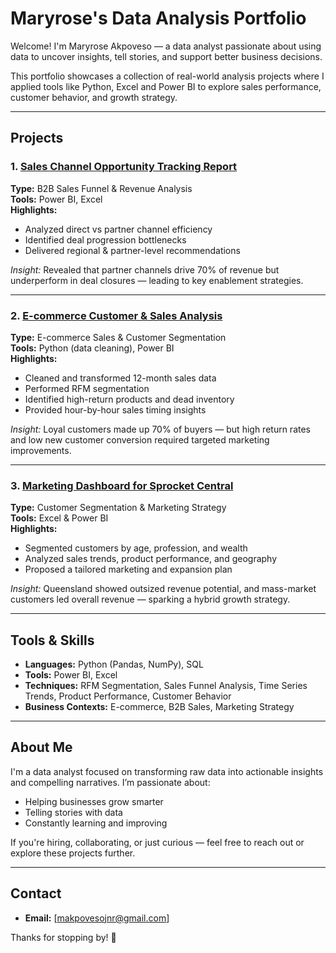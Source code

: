 # Maryrose's Data Analysis Portfolio

Welcome! I'm Maryrose Akpoveso — a data analyst passionate about using data to uncover insights, tell stories, and support better business decisions.

This portfolio showcases a collection of real-world analysis projects where I applied tools like Python, Excel and Power BI to explore sales performance, customer behavior, and growth strategy.

---

## Projects

### 1. [Sales Channel Opportunity Tracking Report]([https://github.com/yourusername/sales-channel-opportunity-report](https://makpovesojnr.github.io/Opportunity-Tracking/))

**Type:** B2B Sales Funnel & Revenue Analysis  
**Tools:** Power BI, Excel  
**Highlights:**  
- Analyzed direct vs partner channel efficiency  
- Identified deal progression bottlenecks  
- Delivered regional & partner-level recommendations

*Insight:* Revealed that partner channels drive 70% of revenue but underperform in deal closures — leading to key enablement strategies.

---

### 2. [E-commerce Customer & Sales Analysis]([https://github.com/yourusername/ecommerce-customer-sales-analysis](https://makpovesojnr.github.io/Ecommerce-Customer-Sales-Analysis/))

**Type:** E-commerce Sales & Customer Segmentation  
**Tools:** Python (data cleaning), Power BI  
**Highlights:**  
- Cleaned and transformed 12-month sales data  
- Performed RFM segmentation  
- Identified high-return products and dead inventory  
- Provided hour-by-hour sales timing insights

*Insight:* Loyal customers made up 70% of buyers — but high return rates and low new customer conversion required targeted marketing improvements.

---

### 3. [Marketing Dashboard for Sprocket Central]([https://github.com/yourusername/sprocket-central-customer-analysis](https://makpovesojnr.github.io/Sprocket-Central-Customer-Analysis/))

**Type:** Customer Segmentation & Marketing Strategy  
**Tools:** Excel & Power BI  
**Highlights:**  
- Segmented customers by age, profession, and wealth  
- Analyzed sales trends, product performance, and geography  
- Proposed a tailored marketing and expansion plan

*Insight:* Queensland showed outsized revenue potential, and mass-market customers led overall revenue — sparking a hybrid growth strategy.

---

## Tools & Skills

- **Languages:** Python (Pandas, NumPy), SQL  
- **Tools:** Power BI, Excel 
- **Techniques:** RFM Segmentation, Sales Funnel Analysis, Time Series Trends, Product Performance, Customer Behavior  
- **Business Contexts:** E-commerce, B2B Sales, Marketing Strategy

---

## About Me

I'm a data analyst focused on transforming raw data into actionable insights and compelling narratives. I’m passionate about:

- Helping businesses grow smarter
- Telling stories with data
- Constantly learning and improving

If you're hiring, collaborating, or just curious — feel free to reach out or explore these projects further.

---

## Contact
 
- **Email:** [makpovesojnr@gmail.com]  

Thanks for stopping by! 🌻
